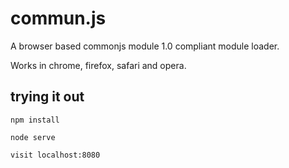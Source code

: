 # commun.js

A browser based commonjs module 1.0 compliant module loader.

Works in chrome, firefox, safari and opera.

## trying it out

    npm install

    node serve

    visit localhost:8080
